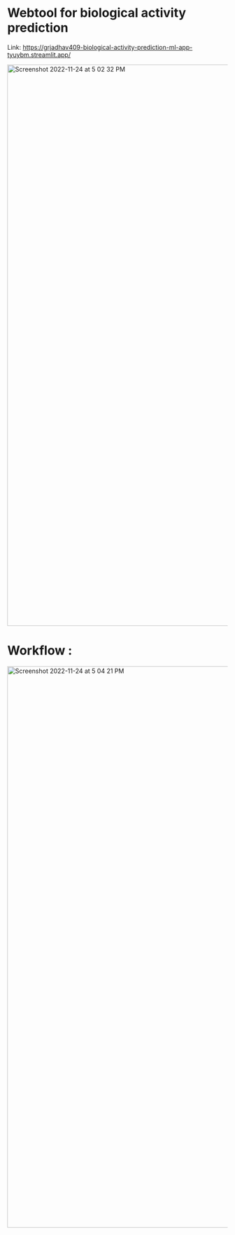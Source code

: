 # Webtool for biological activity prediction
Link: https://grjadhav409-biological-activity-prediction-ml-app-tyuybm.streamlit.app/

<img width="1280" alt="Screenshot 2022-11-24 at 5 02 32 PM" src="https://user-images.githubusercontent.com/96526399/203774423-ff315a4a-5918-4e77-8d87-c77a40867f44.png">

# Workflow :
<img width="1280" alt="Screenshot 2022-11-24 at 5 04 21 PM" src="https://user-images.githubusercontent.com/96526399/203774813-5a91cd90-747b-43ec-94ad-cbcd406c6483.png">
